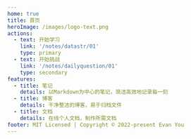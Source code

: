```yaml
---
home: true
title: 首页
heroImage: /images/logo-text.png
actions:
  - text: 开始学习
    link: '/notes/datastr/01'
    type: primary
  - text: 开始挑战
    link: '/notes/dailyquestion/01'
    type: secondary
features:
  - title: 笔记
    details: 以Markdown为中心的笔记，简洁高效地记录每一刻
  - title: 博客
    details: 干净整洁的博客，易于归档文件
  - title: 文档
    details: 在线个人文档，制作所需文档
footer: MIT Licensed | Copyright © 2022-present Evan You
---
```

